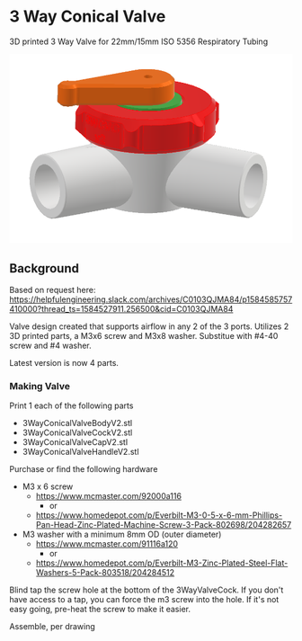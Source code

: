 # 3 Way Conical Valve

3D printed 3 Way Valve for 22mm/15mm ISO 5356 Respiratory Tubing

![valve](3WayConicalValve.PNG)

## Background

Based on request here: https://helpfulengineering.slack.com/archives/C0103QJMA84/p1584585757410000?thread_ts=1584527911.256500&cid=C0103QJMA84

Valve design created that supports airflow in any 2 of the 3 ports. Utilizes 2 3D printed parts, a M3x6 screw and M3x8 washer. Substitue with #4-40 screw and #4 washer. 

Latest version is now 4 parts.


### Making Valve

Print 1 each of the following parts

* 3WayConicalValveBodyV2.stl
* 3WayConicalValveCockV2.stl
* 3WayConicalValveCapV2.stl
* 3WayConicalValveHandleV2.stl

Purchase or find the following hardware

* M3 x 6 screw 
     * https://www.mcmaster.com/92000a116
       * or
     * https://www.homedepot.com/p/Everbilt-M3-0-5-x-6-mm-Phillips-Pan-Head-Zinc-Plated-Machine-Screw-3-Pack-802698/204282657
* M3 washer with a minimum 8mm OD (outer diameter) 
     * https://www.mcmaster.com/91116a120
       * or
     * https://www.homedepot.com/p/Everbilt-M3-Zinc-Plated-Steel-Flat-Washers-5-Pack-803518/204284512

Blind tap the screw hole at the bottom of the 3WayValveCock. If you don't have access to a tap, you can force the m3 screw into the hole. If it's not easy going, pre-heat the screw to make it easier.

Assemble, per drawing

